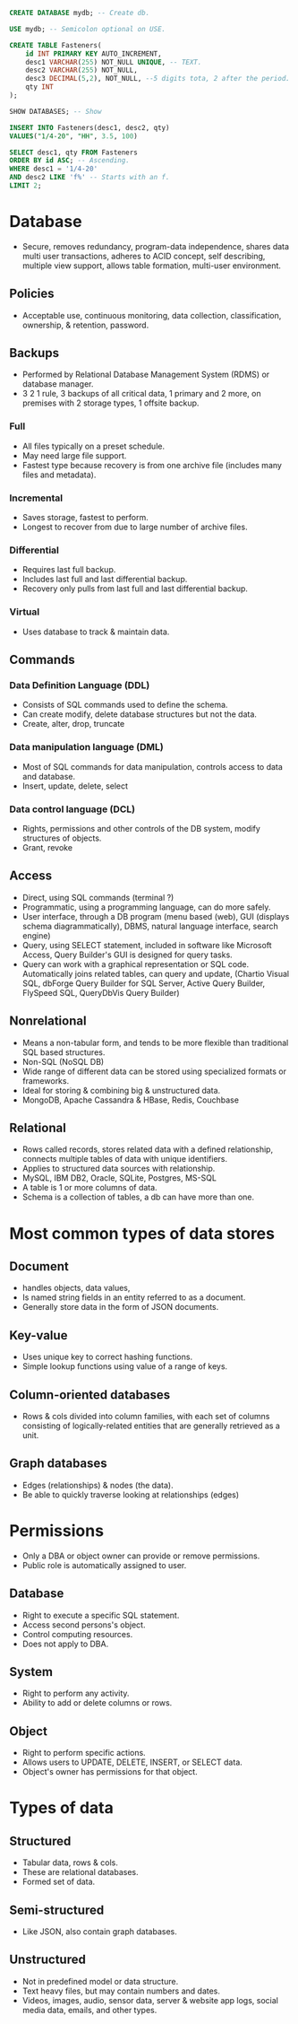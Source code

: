 
``` sql msql
CREATE DATABASE mydb; -- Create db.

USE mydb; -- Semicolon optional on USE.

CREATE TABLE Fasteners(
    id INT PRIMARY KEY AUTO_INCREMENT,
    desc1 VARCHAR(255) NOT_NULL UNIQUE, -- TEXT.
    desc2 VARCHAR(255) NOT_NULL,
    desc3 DECIMAL(5,2), NOT_NULL, --5 digits tota, 2 after the period.
    qty INT
);

SHOW DATABASES; -- Show

INSERT INTO Fasteners(desc1, desc2, qty)
VALUES("1/4-20", "HH", 3.5, 100)

SELECT desc1, qty FROM Fasteners
ORDER BY id ASC; -- Ascending.
WHERE desc1 = '1/4-20'
AND desc2 LIKE 'f%' -- Starts with an f.
LIMIT 2;

```



# Database

- Secure, removes redundancy, program-data independence, shares data multi user transactions, adheres to ACID concept, self describing, multiple view support, allows table formation, multi-user environment.

## Policies
- Acceptable use, continuous monitoring, data collection, classification, ownership, & retention, password.

## Backups
- Performed by Relational Database Management System (RDMS) or database manager.
- 3 2 1 rule, 3 backups of all critical data, 1 primary and 2 more, on premises with 2 storage types, 1 offsite backup.
### Full
- All files typically on a preset schedule.
- May need large file support.
- Fastest type because recovery is from one archive file (includes many files and metadata).
### Incremental
- Saves storage, fastest to perform.
- Longest to recover from due to large number of archive files.
### Differential
- Requires last full backup.
- Includes last full and last differential backup.
- Recovery only pulls from last full and last differential backup.
### Virtual
- Uses database to track & maintain data.

## Commands
### Data Definition Language (DDL)
- Consists of SQL commands used to define the schema. 
- Can create modify, delete database structures but not the data.
- Create, alter, drop, truncate

### Data manipulation language (DML)
- Most of SQL commands for data manipulation, controls access to data and database.
- Insert, update, delete, select

### Data control language (DCL)
- Rights, permissions and other controls of the DB system, modify structures of objects.
- Grant, revoke

## Access
- Direct, using SQL commands (terminal ?)
- Programmatic, using a programming language, can do more safely.
- User interface, through a DB program (menu based (web), GUI (displays schema diagrammatically), DBMS, natural language interface, search engine)
- Query, using SELECT statement, included in software like Microsoft Access, Query Builder's GUI is designed for query tasks.
- Query can work with a graphical representation or SQL code. Automatically joins related tables, can query and update, (Chartio Visual SQL, dbForge Query Builder for SQL Server, Active Query Builder, FlySpeed SQL, QueryDbVis Query Builder) 

## Nonrelational
- Means a non-tabular form, and tends to be more flexible than traditional SQL based structures.
- Non-SQL (NoSQL DB)
- Wide range of different data can be stored using specialized formats or frameworks.
- Ideal for storing & combining big & unstructured data.
- MongoDB, Apache Cassandra & HBase, Redis, Couchbase

## Relational
- Rows called records, stores related data with a defined relationship, connects multiple tables of data with unique identifiers.
- Applies to structured data sources with relationship.
- MySQL, IBM DB2, Oracle, SQLite, Postgres, MS-SQL
- A table is 1 or more columns of data.
- Schema is a collection of tables, a db can have more than one.


# Most common types of data stores

## Document 
- handles objects, data values,
- Is named string fields in an entity referred to as a document.
- Generally store data in the form of JSON documents.

## Key-value
- Uses unique key to correct hashing functions.
- Simple lookup functions using value of a range of keys.

## Column-oriented databases
- Rows & cols divided into column families, with each set of columns consisting of logically-related entities that are generally retrieved as a unit.
## Graph databases
- Edges (relationships) & nodes (the data).
- Be able to quickly traverse looking at relationships (edges)


# Permissions

- Only a DBA or object owner can provide or remove permissions.
- Public role is automatically assigned to user.
## Database
- Right to execute a specific SQL statement.
- Access second persons's object.
- Control computing resources.
- Does not apply to DBA.
## System
- Right to perform any activity.
- Ability to add or delete columns or rows.
## Object
- Right to perform specific actions.
- Allows users to UPDATE, DELETE, INSERT, or SELECT data.
- Object's owner has permissions for that object.

# Types of data
## Structured
- Tabular data, rows & cols.
- These are relational databases.
- Formed set of data.
## Semi-structured
- Like JSON, also contain graph databases.
## Unstructured
- Not in predefined model or data structure.
- Text heavy files, but may contain numbers and dates.
- Videos, images, audio, sensor data, server & website app logs, social media data, emails, and other types.